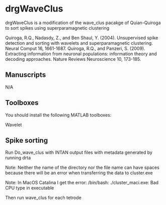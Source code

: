 # drgWaveClus

drgWaveClus is a modification of the wave_clus pacakge of Quian-Quiroga to sort spikes using superparamagnetic clustering

Quiroga, R.Q., Nadasdy, Z., and Ben Shaul, Y. (2004). Unsupervised spike detection and sorting with wavelets and superparamagnetic clustering. Neural Comput 16, 1661-1687.
Quiroga, R.Q., and Panzeri, S. (2009). Extracting information from neuronal populations: information theory and decoding approaches. Nature Reviews Neuroscience 10, 173-185.


## Manuscripts

N/A

## Toolboxes

You should install the following MATLAB toolboxes:

Wavelet


## Spike sorting

Run Do_wave_clus with INTAN output files with metadata generated by running drta

Note: Neither the name of the directory nor the file name can have spaces because there will be an error when transferring the data to cluster.exe

Note: In MacOS Catalina I get the error: /bin/bash: ./cluster_maci.exe: Bad CPU type in executable

Then run wave_clus for each tetrode
